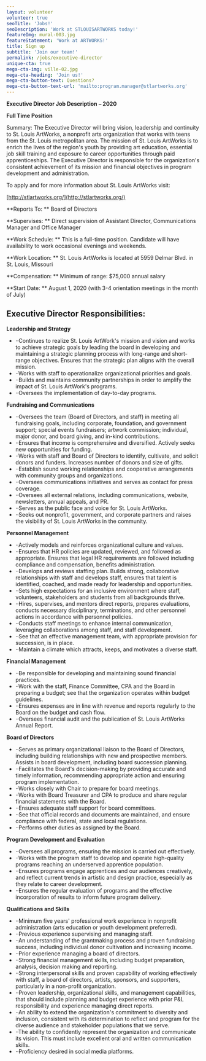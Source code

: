 ```yaml
---
layout: volunteer
volunteer: true
seoTitle: 'Jobs!'
seoDescription: 'Work at STLOUISARTWORKS today!'
featureImg: mural-003.jpg
featureStatement: 'Work at ARTWORKS!'
title: Sign up
subtitle: 'Join our team!'
permalink: /jobs/executive-director
unique-cta: true
mega-cta-img: ville-02.jpg
mega-cta-heading: 'Join us!'
mega-cta-button-text: Questions?
mega-cta-button-text-url: 'mailto:program.manager@stlartworks.org'
---
```


**Executive Director Job Description**  **– 2020**

**Full Time Position**

Summary: The Executive Director will bring vision, leadership and continuity to St. Louis ArtWorks, a nonprofit arts organization that works with teens from the St. Louis metropolitan area. The mission of St. Louis ArtWorks is to enrich the lives of the region&#39;s youth by providing art education, essential job skill training and exposure to career opportunities through paid apprenticeships. The Executive Director is responsible for the organization&#39;s consistent achievement of its mission and financial objectives in program development and administration.

To apply and for more information about St. Louis ArtWorks visit:

[http://stlartworks.org/](http://stlartworks.org/)

**Reports To: ** Board of Directors

**Supervises:  ** Direct supervision of Assistant Director, Communications Manager and Office Manager

**Work Schedule: ** This is a full-time position. Candidate will have availability to work occasional evenings and weekends.

**Work Location: ** St. Louis ArtWorks is located at 5959 Delmar Blvd. in St. Louis, Missouri

**Compensation: ** Minimum of range: $75,000 annual salary

**Start Date: ** August 1, 2020 (with 3-4 orientation meetings in the month of July)

## Executive Director Responsibilities:

**Leadership and Strategy**

- ··Continues to realize St. Louis ArtWork&#39;s mission and vision and works to achieve strategic goals by leading the board in developing and maintaining a strategic planning process with long-range and short-range objectives. Ensures that the strategic plan aligns with the overall mission.
- ··Works with staff to operationalize organizational priorities and goals.
- ··Builds and maintains community partnerships in order to amplify the impact of St. Louis ArtWork&#39;s programs.
- ··Oversees the implementation of day-to-day programs.

**Fundraising and Communications**
- ··Oversees the team (Board of Directors, and staff) in meeting all fundraising goals, including corporate, foundation, and government support; special events fundraisers; artwork commission; individual, major donor, and board giving, and in-kind contributions.
- ··Ensures that income is comprehensive and diversified. Actively seeks new opportunities for funding.
- ··Works with staff and Board of Directors to identify, cultivate, and solicit donors and funders. Increases number of donors and size of gifts.
- ··Establish sound working relationships and cooperative arrangements with community groups and organizations.
- ··Oversees communications initiatives and serves as contact for press coverage.
- ··Oversees all external relations, including communications, website, newsletters, annual appeals, and PR.
- ··Serves as the public face and voice for St. Louis ArtWorks.
- ··Seeks out nonprofit, government, and corporate partners and raises the visibility of St. Louis ArtWorks in the community.

**Personnel Management**
- ··Actively models and reinforces organizational culture and values.
- ··Ensures that HR policies are updated, reviewed, and followed as appropriate. Ensures that legal HR requirements are followed including compliance and compensation, benefits administration.
- ··Develops and reviews staffing plan. Builds strong, collaborative relationships with staff and develops staff, ensures that talent is identified, coached, and made ready for leadership and opportunities.
- ··Sets high expectations for an inclusive environment where staff, volunteers, stakeholders and students from all backgrounds thrive.
- ··Hires, supervises, and mentors direct reports, prepares evaluations, conducts necessary disciplinary, terminations, and other personnel actions in accordance with personnel policies.
- ··Conducts staff meetings to enhance internal communication, leveraging collaborations among staff, and staff development.
- ··See that an effective management team, with appropriate provision for succession, is in place.
- ··Maintain a climate which attracts, keeps, and motivates a diverse staff.

**Financial Management**
- ··Be responsible for developing and maintaining sound financial practices.
- ··Work with the staff, Finance Committee, CPA and the Board in preparing a budget; see that the organization operates within budget guidelines.
- ··Ensures expenses are in line with revenue and reports regularly to the Board on the budget and cash flow.
- ··Oversees financial audit and the publication of St. Louis ArtWorks Annual Report.

**Board of Directors**
- ··Serves as primary organizational liaison to the Board of Directors, including building relationships with new and prospective members. Assists in board development, including board succession planning.
- ··Facilitates the Board&#39;s decision-making by providing accurate and timely information, recommending appropriate action and ensuring program implementation.
- ··Works closely with Chair to prepare for board meetings.
- ··Works with Board Treasurer and CPA to produce and share regular financial statements with the Board.
- ··Ensures adequate staff support for board committees.
- ··See that official records and documents are maintained, and ensure compliance with federal, state and local regulations.
- ··Performs other duties as assigned by the Board.

**Program Development and Evaluation**
- ··Oversees all programs, ensuring the mission is carried out effectively.
- ··Works with the program staff to develop and operate high-quality programs reaching an underserved apprentice population.
- ··Ensures programs engage apprentices and our audiences creatively, and reflect current trends in artistic and design practice, especially as they relate to career development.
- ··Ensures the regular evaluation of programs and the effective incorporation of results to inform future program delivery.

**Qualifications and Skills**
- ··Minimum five years&#39; professional work experience in nonprofit administration (arts education or youth development preferred).
- ··Previous experience supervising and managing staff.
- ··An understanding of the grantmaking process and proven fundraising success, including individual donor cultivation and increasing income.
- ··Prior experience managing a board of directors.
- ··Strong financial management skills, including budget preparation, analysis, decision making and reporting.
- ··Strong interpersonal skills and proven capability of working effectively with staff, a board of directors, artists, sponsors, and supporters, particularly in a non-profit organization.
- ··Proven leadership, organizational skills, and management capabilities, that should include planning and budget experience with prior P&amp;L responsibility and experience managing direct reports.
- ··An ability to extend the organization&#39;s commitment to diversity and inclusion, consistent with its determination to reflect and program for the diverse audience and stakeholder populations that we serve.
- ··The ability to confidently represent the organization and communicate its vision. This must include excellent oral and written communication skills.
- ··Proficiency desired in social media platforms.

